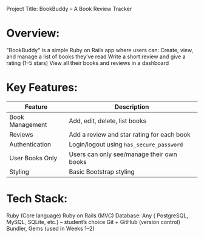 Project Title: BookBuddy – A Book Review Tracker

# Overview:
"BookBuddy" is a simple Ruby on Rails app where users can:
Create, view, and manage a list of books they’ve read
Write a short review and give a rating (1–5 stars)
View all their books and reviews in a dashboard


# Key Features:
| Feature           | Description                                |
|-------------------|--------------------------------------------|
| Book Management   | Add, edit, delete, list books              |
| Reviews           | Add a review and star rating for each book |
| Authentication    | Login/logout using `has_secure_password`   |
| User Books Only   | Users can only see/manage their own books  |
| Styling           | Basic Bootstrap styling                    |


# Tech Stack:
Ruby (Core language)
Ruby on Rails (MVC)
Database: Any ( PostgreSQL, MySQL, SQLite, etc.) – student’s choice
Git + GitHub (version control)
Bundler, Gems (used in Weeks 1–2)
